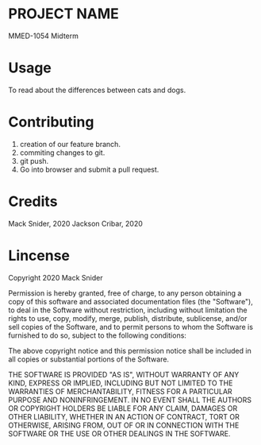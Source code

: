 # PROJECT NAME
MMED-1054 Midterm 

# Usage
To read about  the differences between cats and dogs.

# Contributing
1. creation of our feature branch.
2. commiting changes to git.
3. git push. 
4. Go into browser and submit a pull request.

# Credits
Mack Snider, 2020
Jackson Cribar, 2020

# Lincense

Copyright 2020 Mack Snider

Permission is hereby granted, free of charge, to any person obtaining a copy of this software and associated documentation files (the "Software"), to deal in the Software without restriction, including without limitation the rights to use, copy, modify, merge, publish, distribute, sublicense, and/or sell copies of the Software, and to permit persons to whom the Software is furnished to do so, subject to the following conditions:

The above copyright notice and this permission notice shall be included in all copies or substantial portions of the Software.

THE SOFTWARE IS PROVIDED "AS IS", WITHOUT WARRANTY OF ANY KIND, EXPRESS OR IMPLIED, INCLUDING BUT NOT LIMITED TO THE WARRANTIES OF MERCHANTABILITY, FITNESS FOR A PARTICULAR PURPOSE AND NONINFRINGEMENT. IN NO EVENT SHALL THE AUTHORS OR COPYRIGHT HOLDERS BE LIABLE FOR ANY CLAIM, DAMAGES OR OTHER LIABILITY, WHETHER IN AN ACTION OF CONTRACT, TORT OR OTHERWISE, ARISING FROM, OUT OF OR IN CONNECTION WITH THE SOFTWARE OR THE USE OR OTHER DEALINGS IN THE SOFTWARE.


